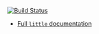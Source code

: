 [![Build Status](https://travis-ci.org/Nercury/little-rs.svg)](https://travis-ci.org/Nercury/little-rs)

- [Full `little` documentation](http://nercury.github.io/little-rs)
